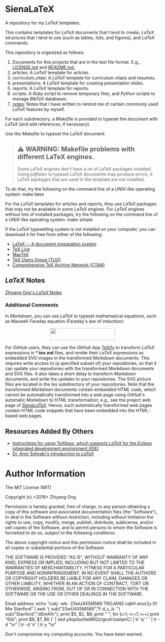 #	SienaLaTeX


A repository for my *LaTeX* templates.

This contains templates for *LaTeX* documents that I tend to create, *LaTeX* structures that I tend to use (such as tables, lists, and figures), and *LaTeX* commands.



This repository is organized as follows:  
1)	Documents for this projects that are in the text file format. E.g., [LICENSE.md](https://github.com/eda-ricercatore/SienaLaTeX/blob/master/LICENSE.md) and [README.md.](https://github.com/eda-ricercatore/SienaLaTeX/blob/master/README.md)  
2)	articles: A *LaTeX* template for articles.  
3)	curriculum_vitae: A *LaTeX* template for curriculum vitaes and resumes.  
4)	presentations: A *LaTeX* template for creating presentation slides.  
5)	reports: A *LaTeX* template for reports.  
6)	scripts: A *Ruby* script to remove temporary files, and *Python* scripts to
		manage *BibTeX* databases.
7)	[notes](https://github.com/eda-ricercatore/SienaLaTeX/blob/master/notes/latex.md): Notes that I have written to remind me of certain commonly used *LaTeX* features by myself.

For each subdirectory, a *Makefile* is provided to typeset the document with *LaTeX* (and add references, if necessary).

Use the *Makefile* to typeset the *LaTeX* document.

>	## ⚠️ WARNING: Makefile problems with different LaTeX engines.
>	Some LaTeX engines don't have a lot of LaTeX packages installed.
>	Using *pdflatex* to typeset LaTeX documents may produce errors,
>		if LaTeX packages that are used in the template are not installed.

To do that, try the following on the command line of a *UNIX*-like operating system: make latex

For the *LaTeX* templates for articles and reports, they use *LaTeX* packages that may not be available in some *LaTeX* engines. For *LaTeX* engines without lots of installed packages,  try the following on the command line of a *UNIX*-like operating system: make simple

If the *LaTeX* typesetting system is not installed on your computer, you can download it for free from either of the following:
* [LaTeX -- A document preparation system](http://www.latex-project.org/)
* [TeX Live](http://www.tug.org/texlive/)
* [MacTeX](http://www.tug.org/mactex/)
* [TeX Users Group (TUG)](http://tug.org/)
* [Com­pre­hen­sive TeX Archive Net­work (CTAN)](http://www.ctan.org/)


##	*LaTeX* Notes

[Zhiyang Ong's *LaTeX* Notes](https://github.com/eda-ricercatore/SienaLaTeX/blob/master/notes/latex.md)

###	Additional Comments

In *Markdown*, you can use *LaTeX* to typeset mathematical equations, such as Maxwell-Faraday equation (Faraday's law of induction): <p align="center"><img src="/tex/fae8bb729ecf9e6c89d9eca2c87ef597.svg?invert_in_darkmode&sanitize=true" align=middle width=210.47583314999997pt height=40.39034175pt/></p>

For *GitHub* users, they can use the *GitHub* App
	[TeXify](https://github.com/apps/texify) to transform *LaTeX* expressions
	in **\*.tex.md** files, and render their *LaTeX* expressions as embedded
	SVG images in the transformed *Markdown* documents.
This requires write access to (a specified subset of) your repositories,
	so that it can update your repositories with the transformed
	*Markdown* documents and SVG files.
It also takes a short delay to transform *Markdown* documents, and write the
	updates to your repositories.
The SVG picture files are located in the *tex* subdirectory of your
	repositories.
Note that the transformed *Markdown* documents contain embedded *HTML* code,
	which cannot be automatically transformed into a web page using *GitHub*'s
	automatic *Markdown* to *HTML* transformation;
	e.g., see the project web page of [*SienaLaTeX*](https://eda-ricercatore.github.io/SienaLaTeX/).
Hence, such automatically transformed web pages contain *HTML* code snippets
	that have been embedded into the *HTML*-based web pages.



##	Resources Added By Others

+ [Instructions for using *TeXlipse*, which supports *LaTeX* for the *Eclipse* integrated development environment (IDE)](https://github.com/eda-ricercatore/SienaLaTeX/tree/master/instruction_for_texlipse)
+ [Dr. Amir Sohrabi's introduction to *LaTeX*](https://github.com/eda-ricercatore/SienaLaTeX/tree/master/latex_introduction_to)









#	Author Information

The MIT License (MIT)

Copyright (c) <2016> Zhiyang Ong

Permission is hereby granted, free of charge, to any person obtaining a copy of this software and associated documentation files (the "Software"), to deal in the Software without restriction, including without limitation the rights to use, copy, modify, merge, publish, distribute, sublicense, and/or sell copies of the Software, and to permit persons to whom the Software is furnished to do so, subject to the following conditions:

The above copyright notice and this permission notice shall be included in all copies or substantial portions of the Software.

THE SOFTWARE IS PROVIDED "AS IS", WITHOUT WARRANTY OF ANY KIND, EXPRESS OR IMPLIED, INCLUDING BUT NOT LIMITED TO THE WARRANTIES OF MERCHANTABILITY, FITNESS FOR A PARTICULAR PURPOSE AND NONINFRINGEMENT. IN NO EVENT SHALL THE AUTHORS OR COPYRIGHT HOLDERS BE LIABLE FOR ANY CLAIM, DAMAGES OR OTHER LIABILITY, WHETHER IN AN ACTION OF CONTRACT, TORT OR OTHERWISE, ARISING FROM, OUT OF OR IN CONNECTION WITH THE SOFTWARE OR THE USE OR OTHER DEALINGS IN THE SOFTWARE.

Email address: echo "cukj -wb- 23wU4X5M589 TROJANS cqkH wiuz2y 0f Mw Stanford" | awk '{ sub("23wU4X5M589","F.d_c_b. ") sub("Stanford","d0mA1n"); print $5, $2, $8; print " "; for (i=1; i<=1; i++) print "6\b"; print $9, $7, $6 }' | sed y/kqcbuHwM62z/gnotrzadqmC/ | tr 'q' ' ' | tr -d "\n" | tr -d 'ir' | tr y "\n"

Don't compromise my computing accounts. You have been warned.
